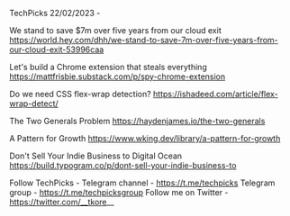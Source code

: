 TechPicks 22/02/2023 -

We stand to save $7m over five years from our cloud exit
https://world.hey.com/dhh/we-stand-to-save-7m-over-five-years-from-our-cloud-exit-53996caa

Let's build a Chrome extension that steals everything
https://mattfrisbie.substack.com/p/spy-chrome-extension

Do we need CSS flex-wrap detection?
https://ishadeed.com/article/flex-wrap-detect/

The Two Generals Problem
https://haydenjames.io/the-two-generals

A Pattern for Growth
https://www.wking.dev/library/a-pattern-for-growth

Don't Sell Your Indie Business to Digital Ocean
https://build.typogram.co/p/dont-sell-your-indie-business-to

Follow TechPicks -
Telegram channel - https://t.me/techpicks
Telegram group - https://t.me/techpicksgroup
Follow me on Twitter - https://twitter.com/__tkore__
